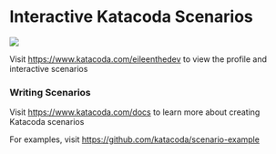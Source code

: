 # Interactive Katacoda Scenarios

[![](http://shields.katacoda.com/katacoda/eileenthedev/count.svg)](https://www.katacoda.com/eileenthedev "Get your profile on Katacoda.com")

Visit https://www.katacoda.com/eileenthedev to view the profile and interactive scenarios

### Writing Scenarios
Visit https://www.katacoda.com/docs to learn more about creating Katacoda scenarios

For examples, visit https://github.com/katacoda/scenario-example
